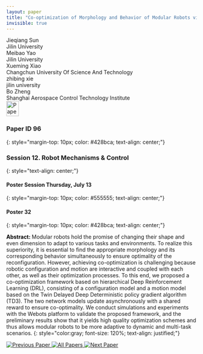 ```yaml
---
layout: paper
title: "Co-optimization of Morphology and Behavior of Modular Robots via Hierarchical Deep Reinforcement Learning"
invisible: true
---
```

<div class="paper-authors">
<div class="paper-author-box">
    <div class="paper-author-name">Jieqiang Sun</div>
    <div class="paper-author-uni">Jilin University</div>
</div>
<div class="paper-author-box">
    <div class="paper-author-name">Meibao Yao</div>
    <div class="paper-author-uni">Jilin University</div>
</div>
<div class="paper-author-box">
    <div class="paper-author-name">Xueming Xiao</div>
    <div class="paper-author-uni">Changchun University Of Science And Technology</div>
</div>
<div class="paper-author-box">
    <div class="paper-author-name">zhibing xie</div>
    <div class="paper-author-uni">jilin university</div>
</div>
<div class="paper-author-box">
    <div class="paper-author-name">Bo Zheng</div>
    <div class="paper-author-uni">Shanghai Aerospace Control Technology Institute</div>
</div>

</div><div class="paper-pdf">
<div> <a href="http://www.roboticsproceedings.org/rss19/p096.pdf"><img src="{{ site.baseurl }}/images/paper_link.png" alt="Paper Website" width = "33"  height = "40"/></a> </div>
</div>

### Paper ID 96
{: style="margin-top: 10px; color: #428bca; text-align: center;"}

### Session 12. Robot Mechanisms & Control
{: style="text-align: center;"}

#### Poster Session Thursday, July 13
{: style="margin-top: 10px; color: #555555; text-align: center;"}

#### Poster 32
{: style="margin-top: 10px; color: #428bca; text-align: center;"}

<b style="color: black;">Abstract: </b>Modular robots hold the promise of changing their shape and even dimension to adapt to various tasks and environments. To realize this superiority, it is essential to find the appropriate morphology and its corresponding behavior simultaneously to ensure optimality of the reconfiguration. However, achieving co-optimization is challenging because robotic configuration and motion are interactive and coupled with each other, as well as their optimization processes. To this end, we proposed a co-optimization framework based on hierarchical Deep Reinforcement Learning (DRL), consisting of a configuration model and a motion model based on the Twin Delayed Deep Deterministic policy gradient algorithm (TD3). The two network models update asynchronously with a shared reward to ensure co-optimality. We conduct simulations and experiments with the Webots platform to validate the proposed framework, and the preliminary results show that it yields high quality optimization schemes and thus allows modular robots to be more adaptive to dynamic and multi-task scenarios.
{: style="color:gray; font-size: 120%; text-align: justified;"}


<div class="paper-menu">
<a href="{{ site.baseurl }}/program/papers/095/"> <img src="{{ site.baseurl }}/images/previous_paper_icon.png" alt="Previous Paper" title="Previous Paper"/> </a>
<a href="{{ site.baseurl }}/program/papers"><img src="{{ site.baseurl }}/images/overview_icon.png" alt="All Papers" title="All Papers"/> </a>
<a href="{{ site.baseurl }}/program/papers/097/"> <img src="{{ site.baseurl }}/images/next_paper_icon.png" alt="Next Paper" title="Next Paper"/> </a>

</div>
